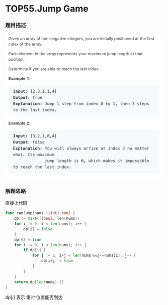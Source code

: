 # TOP55.Jump Game   
### 题目描述   
![avatar](img.png)   
### 解题思路

直接上代码
```go
func canJump(nums []int) bool {
	dp := make([]bool, len(nums))
	for i := 0; i < len(nums); i++ {
		dp[i] = false
	}
	dp[0] = true
	for i := 0; i < len(nums); i++ {
		if dp[i] {
			for j := 1; i+j < len(nums)&&j<=nums[i]; j++ {
				dp[i+j] = true
			}
		}
	}
	return dp[len(nums)-1]
}
```
dp[i] 表示 第i个位置能否到达
